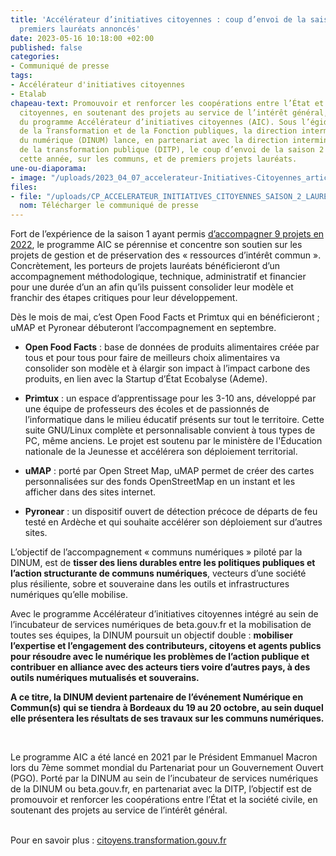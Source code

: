```yaml
---
title: 'Accélérateur d’initiatives citoyennes : coup d’envoi de la saison 2 et de
  premiers lauréats annoncés'
date: 2023-05-16 10:18:00 +02:00
published: false
categories:
- Communiqué de presse
tags:
- Accélérateur d'initiatives citoyennes
- Etalab
chapeau-text: Promouvoir et renforcer les coopérations entre l’État et les initiatives
  citoyennes, en soutenant des projets au service de l’intérêt général, c’est la promesse
  du programme Accélérateur d’initiatives citoyennes (AIC). Sous l’égide du ministère
  de la Transformation et de la Fonction publiques, la direction interministérielle
  du numérique (DINUM) lance, en partenariat avec la direction interministérielle
  de la transformation publique (DITP), le coup d’envoi de la saison 2 concentrée,
  cette année, sur les communs, et de premiers projets lauréats.
une-ou-diaporama:
- image: "/uploads/2023_04_07_accelerateur-Initiatives-Citoyennes_article.jpg"
files:
- file: "/uploads/CP_ACCELERATEUR_INITIATIVES_CITOYENNES_SAISON_2_LAUREATS.pdf"
  nom: Télécharger le communiqué de presse
---
```


Fort de l’expérience de la saison 1 ayant permis [d’accompagner 9 projets en 2022](https://citoyens.transformation.gouv.fr/laureats/), le programme AIC se pérennise et concentre son soutien sur les projets de gestion et de préservation des « ressources d’intérêt commun ». Concrètement, les porteurs de projets lauréats bénéficieront d’un accompagnement méthodologique, technique, administratif et financier  pour une durée d’un an afin qu’ils puissent consolider leur modèle et franchir des étapes critiques pour leur développement. 

Dès le mois de mai, c’est Open Food Facts et Primtux qui en bénéficieront ; uMAP et Pyronear débuteront l’accompagnement en septembre. 

* **Open Food Facts** : base de données de produits alimentaires créée par tous et pour tous pour faire de meilleurs choix alimentaires va consolider son modèle et à élargir son impact à l’impact carbone des produits, en lien avec la Startup d’État Ecobalyse (Ademe). 

* **Primtux** : un espace d’apprentissage pour les 3-10 ans, développé par une équipe de  professeurs des écoles et de passionnés de l’informatique dans le milieu éducatif présents sur tout le territoire. Cette suite GNU/Linux complète et personnalisable convient à tous types de PC, même anciens. Le projet est soutenu par le ministère de l'Éducation nationale de la Jeunesse et accélérera son déploiement territorial. 

* **uMAP** : porté par Open Street Map, uMAP permet de créer des cartes personnalisées sur des fonds OpenStreetMap en un instant et les afficher dans des sites internet.

* **Pyronear** : un dispositif ouvert de détection précoce de départs de feu testé en Ardèche et qui souhaite accélérer son déploiement sur d’autres sites.

L’objectif de l’accompagnement « communs numériques » piloté par la DINUM, est de **tisser des liens durables entre les politiques publiques et l’action structurante de communs numériques**, vecteurs d’une société plus résiliente, sobre et souveraine dans les outils et infrastructures numériques qu’elle mobilise.

Avec le programme Accélérateur d’initiatives citoyennes intégré au sein de l’incubateur de services numériques de beta.gouv.fr et la mobilisation de toutes ses équipes, la DINUM poursuit un objectif double : **mobiliser l’expertise et l’engagement des contributeurs, citoyens et agents publics pour résoudre avec le numérique les problèmes de l’action publique et contribuer en alliance avec des acteurs tiers voire d’autres pays, à des outils numériques mutualisés et souverains.**

**A ce titre, la DINUM devient partenaire de l’événement Numérique en Commun(s) qui se tiendra à Bordeaux du 19 au 20 octobre, au sein duquel elle présentera les résultats de ses travaux sur les communs numériques.**

<div class="encadre noir" style="margin-bottom:40px">
<br>
<p>Le programme AIC a été lancé en 2021 par le Président Emmanuel Macron lors du 7ème sommet mondial du Partenariat pour un Gouvernement Ouvert (PGO). Porté par la DINUM au sein de l’incubateur de services numériques de la DINUM ou beta.gouv.fr, en partenariat avec la DITP, l’objectif est de promouvoir et renforcer les coopérations entre l’État et la société civile, en soutenant des projets au service de l’intérêt général. 

<br>Pour en savoir plus : <a href="https://citoyens.transformation.gouv.fr/"> citoyens.transformation.gouv.fr</a></p>